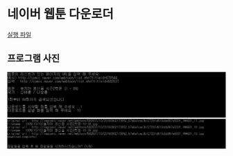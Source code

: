 # 네이버 웹툰 다운로더

[실행 파일](./naver-webtoon-downloader.exe)

## 프로그램 사진

![프로그램 사진 1](./img/1.png)
![프로그램 사진 2](./img/2.png)

